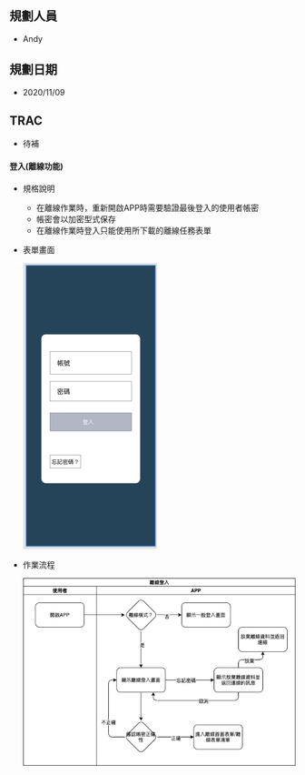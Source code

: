 ## <div id="user">規劃人員</div>
  * Andy

## <div id="updatedate">規劃日期</div>
  * 2020/11/09

## <div id="trac">TRAC</div>
  * 待補

#### <div id="offline_mode_login">登入<path>(離線功能)</path></div>
* 規格說明
  * 在離線作業時，重新開啟APP時需要驗證最後登入的使用者帳密
  * 帳密會以加密型式保存
  * 在離線作業時登入只能使用所下載的離線任務表單
* 表單畫面

  ![Offline Mode Login](./image/offlinemodelogin.png)

* 作業流程

  ![Offline Mode Workflow Login](./image/workflow_login.png)

